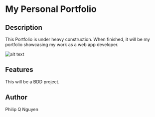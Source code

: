 # My Personal Portfolio

## Description

This Portfolio is under heavy construction. When finished, it will be my portfolio showcasing my work as a web app developer.

![alt text](https://www.dropbox.com/s/kesmibes03d9fyt/Screen%20Shot%202014-09-16%20at%204.50.48%20PM.png?dl=0)

## Features

This will be a BDD project.

## Author

Philip Q Nguyen
